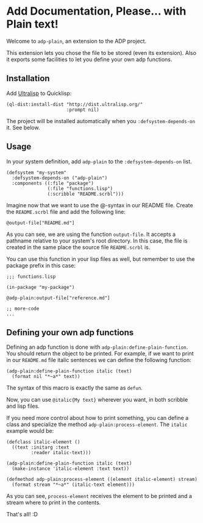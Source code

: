 

# Add Documentation, Please... with Plain text!

Welcome to `adp-plain`, an extension to the ADP project.

This extension lets you chose the file to be stored (even its extension). Also it exports some facilities to let you define your own adp functions.

## Installation

Add [Ultralisp](https://ultralisp.org/) to Quicklisp:

```common-lisp
(ql-dist:install-dist "http://dist.ultralisp.org/"
                      :prompt nil)
```

The project will be installed automatically when you `:defsystem-depends-on` it. See below.

## Usage

In your system definition, add `adp-plain` to the `:defsystem-depends-on` list.

```common-lisp
(defsystem "my-system"
  :defsystem-depends-on ("adp-plain")
  :components ((:file "package")
               (:file "functions.lisp")
               (:scribble "README.scrbl")))
```

Imagine now that we want to use the @-syntax in our README file. Create the `README.scrbl` file and add the following line:

```common-lisp
@output-file["README.md"]
```

As you can see, we are using the function `output-file`. It accepts a pathname relative to your system's root directory. In this case, the file is created in the same place the source file `README.scrbl` is.

You can use this function in your lisp files as well, but remember to use the package prefix in this case:

```common-lisp
;;; functions.lisp

(in-package "my-package")

@adp-plain:output-file["reference.md"]

;; more-code
...
```

## Defining your own adp functions

Defining an adp function is done with `adp-plain:define-plain-function`. You should return the object to be printed. For example, if we want to print in our `README.md` file italic sentences we can define the following function:

```common-lisp
(adp-plain:define-plain-function italic (text)
  (format nil "*~a*" text))
```

The syntax of this macro is exactly the same as `defun`.

Now, you can use `@italic{My text}` wherever you want, in both scribble and lisp files.

If you need more control about how to print something, you can define a class and specialize the method `adp-plain:process-element`. The `italic` example would be:

```common-lisp
(defclass italic-element ()
  ((text :initarg :text
         :reader italic-text)))

(adp-plain:define-plain-function italic (text)
  (make-instance 'italic-element :text text))

(defmethod adp-plain:process-element ((element italic-element) stream)
  (format stream "*~a*" (italic-text element)))
```

As you can see, `process-element` receives the element to be printed and a stream where to print in the contents.

That's all! :D